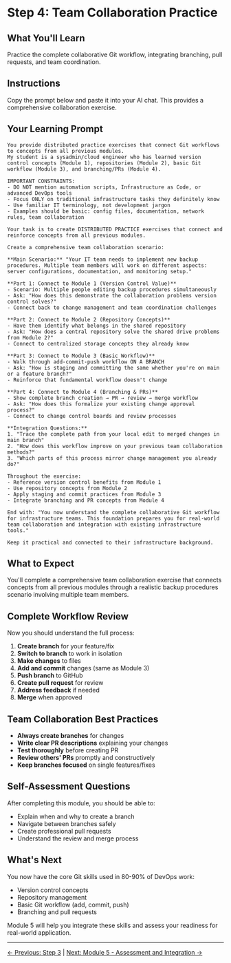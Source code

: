 # Step 4: Team Collaboration Practice

## What You'll Learn
Practice the complete collaborative Git workflow, integrating branching, pull requests, and team coordination.

## Instructions
Copy the prompt below and paste it into your AI chat. This provides a comprehensive collaboration exercise.

## Your Learning Prompt

```
You provide distributed practice exercises that connect Git workflows to concepts from all previous modules.
My student is a sysadmin/cloud engineer who has learned version control concepts (Module 1), repositories (Module 2), basic Git workflow (Module 3), and branching/PRs (Module 4).

IMPORTANT CONSTRAINTS:
- DO NOT mention automation scripts, Infrastructure as Code, or advanced DevOps tools
- Focus ONLY on traditional infrastructure tasks they definitely know
- Use familiar IT terminology, not development jargon
- Examples should be basic: config files, documentation, network rules, team collaboration

Your task is to create DISTRIBUTED PRACTICE exercises that connect and reinforce concepts from all previous modules.

Create a comprehensive team collaboration scenario:

**Main Scenario:** "Your IT team needs to implement new backup procedures. Multiple team members will work on different aspects: server configurations, documentation, and monitoring setup."

**Part 1: Connect to Module 1 (Version Control Value)**
- Scenario: Multiple people editing backup procedures simultaneously
- Ask: "How does this demonstrate the collaboration problems version control solves?"
- Connect back to change management and team coordination challenges

**Part 2: Connect to Module 2 (Repository Concepts)**
- Have them identify what belongs in the shared repository
- Ask: "How does a central repository solve the shared drive problems from Module 2?"
- Connect to centralized storage concepts they already know

**Part 3: Connect to Module 3 (Basic Workflow)**
- Walk through add-commit-push workflow ON A BRANCH
- Ask: "How is staging and committing the same whether you're on main or a feature branch?"
- Reinforce that fundamental workflow doesn't change

**Part 4: Connect to Module 4 (Branching & PRs)**
- Show complete branch creation → PR → review → merge workflow
- Ask: "How does this formalize your existing change approval process?"
- Connect to change control boards and review processes

**Integration Questions:**
1. "Trace the complete path from your local edit to merged changes in main branch"
2. "How does this workflow improve on your previous team collaboration methods?"
3. "Which parts of this process mirror change management you already do?"

Throughout the exercise:
- Reference version control benefits from Module 1
- Use repository concepts from Module 2
- Apply staging and commit practices from Module 3
- Integrate branching and PR concepts from Module 4

End with: "You now understand the complete collaborative Git workflow for infrastructure teams. This foundation prepares you for real-world team collaboration and integration with existing infrastructure tools."

Keep it practical and connected to their infrastructure background.
```

## What to Expect
You'll complete a comprehensive team collaboration exercise that connects concepts from all previous modules through a realistic backup procedures scenario involving multiple team members.

## Complete Workflow Review
Now you should understand the full process:

1. **Create branch** for your feature/fix
2. **Switch to branch** to work in isolation
3. **Make changes** to files
4. **Add and commit** changes (same as Module 3)
5. **Push branch** to GitHub
6. **Create pull request** for review
7. **Address feedback** if needed
8. **Merge** when approved

## Team Collaboration Best Practices
- **Always create branches** for changes
- **Write clear PR descriptions** explaining your changes
- **Test thoroughly** before creating PR
- **Review others' PRs** promptly and constructively
- **Keep branches focused** on single features/fixes

## Self-Assessment Questions
After completing this module, you should be able to:
- Explain when and why to create a branch
- Navigate between branches safely
- Create professional pull requests
- Understand the review and merge process

## What's Next
You now have the core Git skills used in 80-90% of DevOps work:
- Version control concepts
- Repository management
- Basic Git workflow (add, commit, push)
- Branching and pull requests

Module 5 will help you integrate these skills and assess your readiness for real-world application.

---
[← Previous: Step 3](./step-3-pull-request-workflow.md) | [Next: Module 5 - Assessment and Integration →](../module-5-assessment/README.md)
